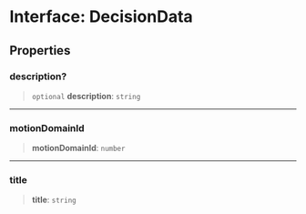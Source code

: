 # Interface: DecisionData

## Properties

### description?

> `optional` **description**: `string`

***

### motionDomainId

> **motionDomainId**: `number`

***

### title

> **title**: `string`
